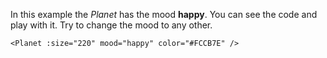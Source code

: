 In this example the _Planet_ has the mood <b>happy</b>. You can see the code and play with it. Try to change the mood to any other.

```
<Planet :size="220" mood="happy" color="#FCCB7E" />
```
